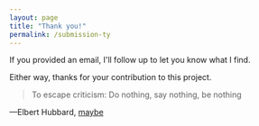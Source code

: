 ```yaml
---
layout: page
title: "Thank you!"
permalink: /submission-ty
---
```


If you provided an email, I'll follow up to let you know what I find.

Either way, thanks for your contribution to this project.

> To escape criticism: Do nothing, say nothing, be nothing

—Elbert Hubbard, [maybe](https://books.google.com/books?id=jqITAAAAYAAJ&q=%22escape+criticism%22&hl=en#v=snippet&q=%22escape%20criticism%22&f=false)
